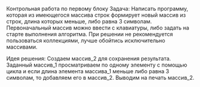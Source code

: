 Контрольная работа по первому блоку
Задача: Написать программу, которая из имеющегося массива строк формирует новый массив из строк, длина которых меньше, либо равна 3 символам. Первоначальный массив можно ввести с клавиатуры, либо задать на старте выполнения алгоритма. При решении не рекомендуется пользоваться коллекциями, лучше обойтись исключительно массивами.

Идея решения:
Создаем массив_2 для сохранения результата.
Заданный массив_1 просматриваем по одному элементу с помощью цикла и если длина элемента массива_1 меньше либо равна 3 символам, то добавляем его в массив_2. Выводим на печать массив_2.